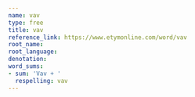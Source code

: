 ```yaml
---
name: vav
type: free
title: vav
reference_link: https://www.etymonline.com/word/vav
root_name: 
root_language: 
denotation: 
word_sums:
- sum: 'Vav + '
  respelling: vav
---
```


